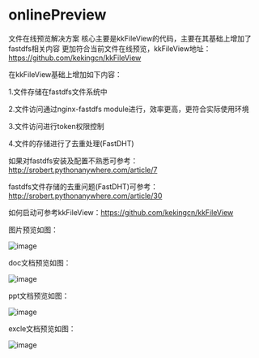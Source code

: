 # onlinePreview
文件在线预览解决方案
核心主要是kkFileView的代码，主要在其基础上增加了fastdfs相关内容 更加符合当前文件在线预览，kkFileView地址：https://github.com/kekingcn/kkFileView


在kkFileView基础上增加如下内容：

1.文件存储在fastdfs文件系统中

2.文件访问通过nginx-fastdfs module进行，效率更高，更符合实际使用环境

3.文件访问进行token权限控制

4.文件的存储进行了去重处理(FastDHT)



如果对fastdfs安装及配置不熟悉可参考：http://srobert.pythonanywhere.com/article/7

fastdfs文件存储的去重问题(FastDHT)可参考：http://srobert.pythonanywhere.com/article/30

如何启动可参考kkFileView：https://github.com/kekingcn/kkFileView

图片预览如图：

![image](https://github.com/liunian-robert/onlinePreview/blob/master/onlinePreview/picture.png)

doc文档预览如图：

![image](https://github.com/liunian-robert/onlinePreview/blob/master/onlinePreview/doc.png)

ppt文档预览如图：

![image](https://github.com/liunian-robert/onlinePreview/blob/master/onlinePreview/ppt.png)

excle文档预览如图：

![image](https://github.com/liunian-robert/onlinePreview/blob/master/onlinePreview/excle.png)



